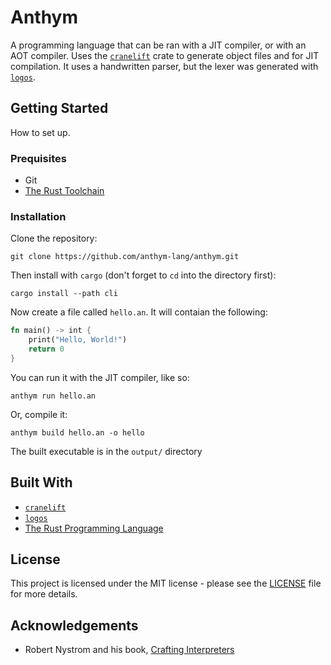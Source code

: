 # Anthym
A programming language that can be ran with a JIT compiler, or with an AOT compiler. Uses the [`cranelift`](https://lib.rs/cranelift/) crate to generate object files and for JIT compilation. It uses a handwritten parser, but the lexer was generated with [`logos`](https://lib.rs/logos/).

## Getting Started
How to set up.

### Prequisites
* Git
* [The Rust Toolchain](https://rustup.rs/)

### Installation
Clone the repository:
```
git clone https://github.com/anthym-lang/anthym.git
```
Then install with `cargo` (don't forget to `cd` into the directory first):
```
cargo install --path cli
```
Now create a file called `hello.an`. It will contaian the following:
```rust
fn main() -> int {
    print("Hello, World!")
    return 0
}
```
You can run it with the JIT compiler, like so:
```
anthym run hello.an
```
Or, compile it:
```
anthym build hello.an -o hello
```
The built executable is in the `output/` directory


## Built With
* [`cranelift`](https://lib.rs/cranelift/)
* [`logos`](https://lib.rs/logos/)
* [The Rust Programming Language](https://www.rust-lang.org/)

## License
This project is licensed under the MIT license - please see the [LICENSE](LICENSE) file for more details.

## Acknowledgements
* Robert Nystrom and his book, [Crafting Interpreters](https://craftinginterpreters.com/)
